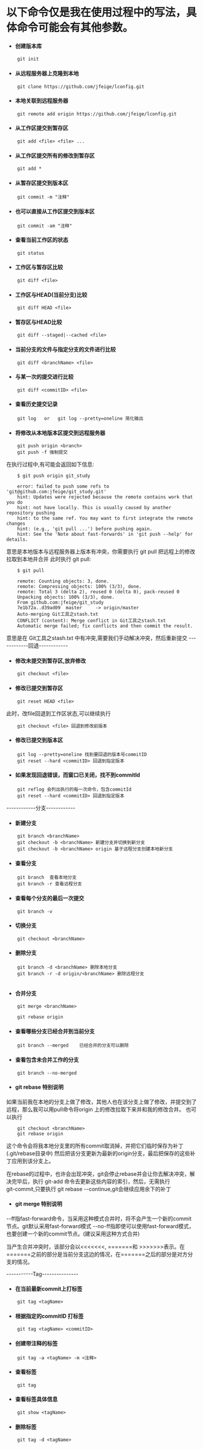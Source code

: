 # 以下命令仅是我在使用过程中的写法，具体命令可能会有其他参数。

* #### 创建版本库
```
	git init
```
* #### 从远程服务器上克隆到本地
```
	git clone https://github.com/jfeige/lconfig.git
```
* #### 本地关联到远程服务器
```
	git remote add origin https://github.com/jfeige/lconfig.git
```
* #### 从工作区提交到暂存区
```
	git add <file> <file> ...
```
* #### 从工作区提交所有的修改到暂存区
```
	git add *
```
* #### 从暂存区提交到版本区
```
	git commit -m "注释"
```
* #### 也可以直接从工作区提交到版本区
```
	git commit -am "注释"
```
* #### 查看当前工作区的状态
```
	git status
```
* #### 工作区与暂存区比较
```
	git diff <file>
```
* #### 工作区与HEAD(当前分支)比较
```
	git diff HEAD <file>
```
* #### 暂存区与HEAD比较
```
	git diff --staged|--cached <file>
```
* #### 当前分支的文件与指定分支的文件进行比较
```
	git diff <branchName> <file>
```
* #### 与某一次的提交进行比较
```
	git diff <commitID> <file>
```
* #### 查看历史提交记录
```
	git log   or   git log --pretty=oneline 简化输出
```
* #### 将修改从本地版本区提交到远程服务器
```
	git push origin <branch>
	git push -f 强制提交
```
在执行过程中,有可能会返回如下信息:
```
	$ git push origin git_study

	error: failed to push some refs to 'git@github.com:jfeige/git_study.git'
	hint: Updates were rejected because the remote contains work that you do
	hint: not have locally. This is usually caused by another repository pushing
	hint: to the same ref. You may want to first integrate the remote changes
	hint: (e.g., 'git pull ...') before pushing again.
	hint: See the 'Note about fast-forwards' in 'git push --help' for details.
```
意思是本地版本与远程服务器上版本有冲突，你需要执行 git pull 把远程上的修改拉取到本地并合并
此时执行 git pull:
```	
	$ git pull
	
	remote: Counting objects: 3, done.
	remote: Compressing objects: 100% (3/3), done.
	remote: Total 3 (delta 2), reused 0 (delta 0), pack-reused 0
	Unpacking objects: 100% (3/3), done.
	From github.com:jfeige/git_study
   	7e1b72a..d39ad09  master     -> origin/master
	Auto-merging Git工具之stash.txt
	CONFLICT (content): Merge conflict in Git工具之stash.txt
	Automatic merge failed; fix conflicts and then commit the result.	
```
意思是在 Git工具之stash.txt 中有冲突,需要我们手动解决冲突，然后重新提交
------------回退------------
* #### 修改未提交到暂存区,放弃修改
```
	git checkout <file>
```
* #### 修改已提交到暂存区
```
	git reset HEAD <file>  
```
此时，改file回退到工作区状态,可以继续执行 
```	
	git checkout <file> 回退到修改前版本
```
* #### 修改已提交到版本区
```
	git log --pretty=oneline 找到要回退的版本号commitID
	git reset --hard <commitID> 回退到指定版本
```
* #### 如果发现回退错误，而窗口已关闭，找不到commitId
```
	git reflog 会列出执行的每一次命令，包含commitId
	git reset --hard <commitID> 回退到指定版本
```
------------分支------------
* #### 新建分支
```
	git branch <branchName> 
	git checkout -b <branchName> 新建分支并切换到新分支
	git checkout -b <branchName> origin 基于远程分支创建本地新分支
```
* #### 查看分支
```
	git branch  查看本地分支
	git branch -r 查看远程分支
```
* #### 查看每个分支的最后一次提交
```
	git branch -v
```
* #### 切换分支
```
	git checkout <branchName>
```
* #### 删除分支
```
	git branch -d <branchName> 删除本地分支
	git branch -r -d origin/<branchName> 删除远程分支
	
```
* #### 合并分支
```
	git merge <branchName>
	
	git rebase origin
```
* #### 查看哪些分支已经合并到当前分支
```
	git branch --merged    已经合并的分支可以删除
```
* #### 查看包含未合并工作的分支
```
	git branch --no-merged
```
* #### git rebase 特别说明
如果当前我在本地的分支上做了修改，其他人也在该分支上做了修改，并提交到了远程，那么我可以用pull命令将origin
上的修改拉取下来并和我的修改合并。
	也可以执行
```
	git checkout <branchName>
	git rebase origin
```
这个命令会将我本地分支里的所有commit取消掉，并把它们临时保存为补丁(.git/rebase目录中)
然后把该分支更新为最新的origin分支，最后把保存的这些补丁应用到该分支上。
	
在rebase的过程中，也许会出现冲突，git会停止rebase并会让你去解决冲突，解决完毕后，执行 git-add 命令去更新这些内容的索引，然后，无需执行<br/> git-commit,只要执行 git rebase --continue,git会继续应用余下的补丁

* #### git merge 特别说明
--ff指fast-forward命令，当采用这种模式合并时，将不会产生一个新的commit节点。git默认采用fast-forward模式
--no-ff指即使可以使用fast-forward模式，也要创建一个新的commit节点。(建议采用这种方式合并)
	
当产生合并冲突时，该部分会以<<<<<<<, =======和 >>>>>>>表示。在=======之前的部分是当前分支这边的情况，在=======之后的部分是对方分支的情况。

-----------Tag---------------
* #### 在当前最新commit上打标签
```	
	git tag <tagName>
```
* #### 根据指定的commitID 打标签
```
	git tag <tagName> <commitID>
```
* #### 创建带注释的标签
```
	git tag -a <tagName> -m <注释>
```
* #### 查看标签
```
	git tag
```	
* #### 查看标签具体信息
```
	git show <tagName>
```
* #### 删除标签
```
	git tag -d <tagName>
```

